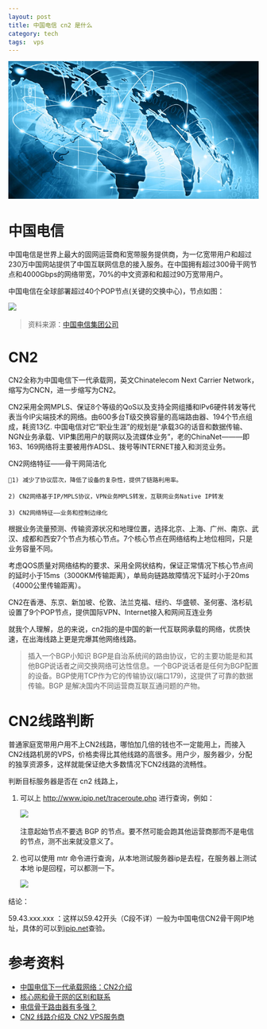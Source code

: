 ```yaml
---
layout: post
title: 中国电信 cn2 是什么
category: tech
tags:  vps
---
```

![](/assets/img/network.jpg)

# 中国电信

中国电信是世界上最大的固网运营商和宽带服务提供商，为一亿宽带用户和超过230万中国网站提供了中国互联网信息的接入服务。在中国拥有超过300骨干网节点和4000Gbps的网络带宽，70%的中文资源和和超过90万宽带用户。

中国电信在全球部署超过40个POP节点(关键的交换中心)，节点如图：

![](http://7vigrt.com1.z0.glb.clouddn.com/blog/pic/201708/1400483105827.png)

> 资料来源：[中国电信集团公司](http://www.chinatelecomglobal.com/product/detail.html?cate_id=900003&lang=zh)

# CN2

CN2全称为中国电信下一代承载网，英文Chinatelecom Next Carrier Network，缩写为CNCN，进一步缩写为CN2。

CN2采用全网MPLS、保证8个等级的QoS以及支持全网组播和IPv6硬件转发等代表当今IP尖端技术的网络。由600多台T级交换容量的高端路由器、194个节点组成，耗资13亿. 中国电信对它“职业生涯”的规划是“承载3G的话音和数据传输、NGN业务承载、VIP集团用户的联网以及流媒体业务”，老的ChinaNet———即163、169网络将主要被用作ADSL、拨号等INTERNET接入和浏览业务。

CN2网络特征——骨干网简洁化

	1) 减少了协议层次，降低了设备的复杂性，提供了链路利用率。
	
	2) CN2网络基于IP/MPLS协议，VPN业务MPLS转发，互联网业务Native IP转发
	
	3) CN2网络特征——业务和控制边缘化

根据业务流量预测、传输资源状况和地理位置，选择北京、上海、广州、南京、武汉、成都和西安7个节点为核心节点。7个核心节点在网络结构上地位相同，只是业务容量不同。

考虑QOS质量对网络结构的要求、采用全网状结构，保证正常情况下核心节点间的延时小于15ms（3000KM传输距离），单局向链路故障情况下延时小于20ms（4000公里传输距离）。

CN2在香港、东京、新加坡、伦敦、法兰克福、纽约、华盛顿、圣何塞、洛杉矶设置了9个POP节点，提供国际VPN、Internet接入和网间互连业务

就我个人理解，总的来说，cn2指的是中国的新一代互联网承载的网络，优质快速，在出海线路上更是完爆其他网络线路。

> 插入一个BGP小知识
> BGP是自治系统间的路由协议，它的主要功能是和其他BGP说话者之间交换网络可达性信息。一个BGP说话者是任何为BGP配置的设备。BGP使用TCP作为它的传输协议(端口179)，这提供了可靠的数据传输。BGP 是解决国内不同运营商互联互通问题的产物。

# CN2线路判断

普通家庭宽带用户用不上CN2线路，哪怕加几倍的钱也不一定能用上，而接入CN2线路机房的VPS，价格卖得比其他线路的高很多。用户少，服务器少，分配的独享资源多，这样就能保证绝大多数情况下CN2线路的流畅性。

判断目标服务器是否在 cn2 线路上，

1. 可以上 <http://www.ipip.net/traceroute.php> 进行查询，例如：

	![](http://7vigrt.com1.z0.glb.clouddn.com/blog/pic/201708/QQ20170805-024741.png)

	注意起始节点不要选 BGP 的节点。要不然可能会跑其他运营商那而不是电信的节点，测不出来就没意义了。

1. 也可以使用 mtr 命令进行查询，从本地测试服务器ip是去程，在服务器上测试本地 ip是回程，可以都测一下。

	![](http://7vigrt.com1.z0.glb.clouddn.com/blog/pic/201708/2017-08-05-3.02.33.png)

结论：

59.43.xxx.xxx ：这样以59.42开头（C段不详）一般为中国电信CN2骨干网IP地址，具体的可以到[ipip.net](https://www.ipip.net/)查验。
	

# 参考资料

* [中国电信下一代承载网络：CN2介绍](http://blog.sina.com.cn/s/blog_591f0e6e0100aoqy.html)
* [核心网和骨干网的区别和联系](http://www.txrjy.com/asktech/question.php?qid=15819)
* [电信骨干路由器有多强？](https://www.zhihu.com/question/48105938/answer/142393813)
* [CN2 线路介绍及 CN2 VPS服务商](https://www.gubo.org/instroduction-to-cn2-and-cn2-vps-providers/)